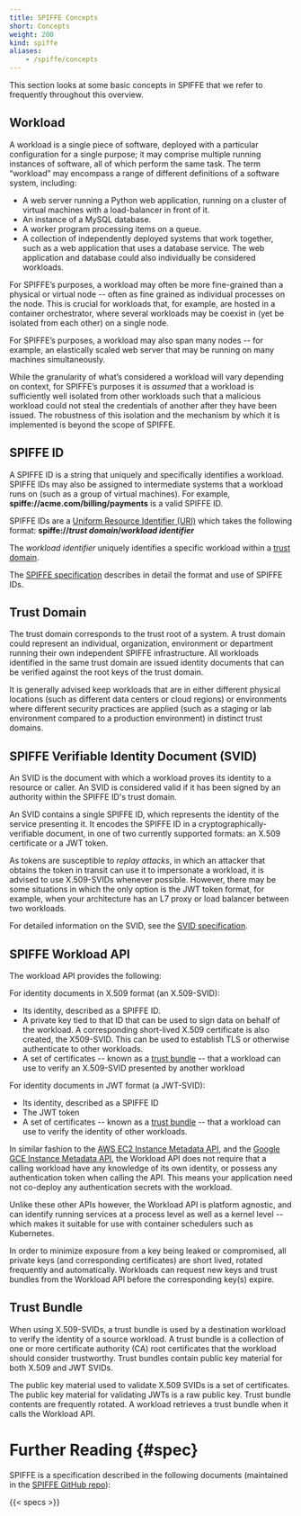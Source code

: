 ```yaml
---
title: SPIFFE Concepts
short: Concepts
weight: 200
kind: spiffe
aliases:
    - /spiffe/concepts
---
```


This section looks at some basic concepts in SPIFFE that we refer to frequently throughout this overview.

## Workload

A workload is a single piece of software, deployed with a particular configuration for a single purpose; it may comprise multiple running instances of software, all of which perform the same task. The term “workload” may encompass a range of different definitions of a software system, including:

* A web server running a Python web application, running on a cluster of virtual machines with a load-balancer in front of it.  
* An instance of a MySQL database.  
* A worker program processing items on a queue.  
* A collection of independently deployed systems that work together, such as a web application that uses a database service. The web application and database could also individually be considered workloads.

For SPIFFE’s purposes, a workload may often be more fine-grained than a physical or virtual node -- often as fine grained as individual processes on the node. This is crucial for workloads that, for example, are hosted in a container orchestrator, where several workloads may be coexist in (yet be isolated from each other) on a single node.

For SPIFFE’s purposes, a workload may also span many nodes -- for example, an elastically scaled web server that may be running on many machines simultaneously.

While the granularity of what’s considered a workload will vary depending on context, for SPIFFE’s purposes it is _assumed_ that a workload is sufficiently well isolated from other workloads such that a malicious workload could not steal the credentials of another after they have been issued. The robustness of this isolation and the mechanism by which it is implemented is beyond the scope of SPIFFE.

## SPIFFE ID

A SPIFFE ID is a string that uniquely and specifically identifies a workload. SPIFFE IDs may also be assigned to intermediate systems that a workload runs on (such as a group of virtual machines). For example, **spiffe://acme.com/billing/payments** is a valid SPIFFE ID.

SPIFFE IDs are a [Uniform Resource Identifier (URI)](https://tools.ietf.org/html/rfc3986) which takes the following format: **spiffe://_trust domain_/_workload identifier_**

The _workload identifier_ uniquely identifies a specific workload within a [trust domain](#trust-domain).

The [SPIFFE specification](https://github.com/spiffe/spiffe/blob/master/standards/SPIFFE.md) describes in detail the format and use of SPIFFE IDs.

## Trust Domain

The trust domain corresponds to the trust root of a system. A trust domain could represent an individual, organization, environment or department running their own independent SPIFFE infrastructure. All workloads identified in the same trust domain are issued identity documents that can be verified against the root keys of the trust domain.

It is generally advised keep workloads that are in either different physical locations (such as different data centers or cloud regions) or environments where different security practices are applied (such as a staging or lab environment compared to a production environment) in distinct trust domains.

## SPIFFE Verifiable Identity Document (SVID)

An SVID is the document with which a workload proves its identity to a resource or caller. An SVID is considered valid if it has been signed by an authority within the SPIFFE ID's trust domain. 

An SVID contains a single SPIFFE ID, which represents the identity of the service presenting it. It encodes the SPIFFE ID in a cryptographically-verifiable document, in one of two currently supported formats: an X.509 certificate or a JWT token. 

As tokens are susceptible to _replay attacks_, in which an attacker that obtains the token in transit can use it to impersonate a workload, it is advised to use X.509-SVIDs whenever possible. However, there may be some situations in which the only option is the JWT token format, for example, when your architecture has an L7 proxy or load balancer between two workloads.

For detailed information on the SVID, see the [SVID specification](https://github.com/spiffe/spiffe/blob/master/standards/X509-SVID.md).

## SPIFFE Workload API

The workload API provides the following:

For identity documents in X.509 format (an X.509-SVID):

* Its identity, described as a SPIFFE ID.  
* A private key tied to that ID that can be used to sign data on behalf of the workload. A corresponding short-lived X.509 certificate is also created, the X509-SVID. This can be used to establish TLS or otherwise authenticate to other workloads.  
* A set of certificates -- known as a [trust bundle](#trust-bundle) -- that a workload can use to verify an X.509-SVID presented by another workload

For identity documents in JWT format (a JWT-SVID): 

* Its identity, described as a SPIFFE ID  
* The JWT token  
* A set of certificates -- known as a [trust bundle](#trust-bundle) -- that a workload can use to verify the identity of other workloads.    

In similar fashion to the [AWS EC2 Instance Metadata API](https://docs.aws.amazon.com/AWSEC2/latest/UserGuide/ec2-instance-metadata.html), and the [Google GCE Instance Metadata API](https://cloud.google.com/compute/docs/storing-retrieving-metadata), the Workload API does not require that a calling workload have any knowledge of its own identity, or possess any authentication token when calling the API. This means your application need not co-deploy any authentication secrets with the workload.

Unlike these other APIs however, the Workload API is platform agnostic, and can identify running services at a process level as well as a kernel level -- which makes it suitable for use with container schedulers such as Kubernetes.

In order to minimize exposure from a key being leaked or compromised, all private keys (and corresponding certificates) are short lived, rotated frequently and automatically. Workloads can request new keys and trust bundles from the Workload API before the corresponding key(s) expire.

## Trust Bundle 

When using X.509-SVIDs, a trust bundle is used by a destination workload to verify the identity of a source workload. A trust bundle is a collection of one or more certificate authority (CA) root certificates that the workload should consider trustworthy. Trust bundles contain public key material for both X.509 and JWT SVIDs. 

The public key material used to validate X.509 SVIDs is a set of certificates. The public key material for validating JWTs is a raw public key. Trust bundle contents are frequently rotated. A workload retrieves a trust bundle when it calls the Workload API.

# Further Reading {#spec}

SPIFFE is a specification described in the following documents (maintained in the [SPIFFE GitHub repo](https://github.com/spiffe/spiffe)):

{{< specs >}}
